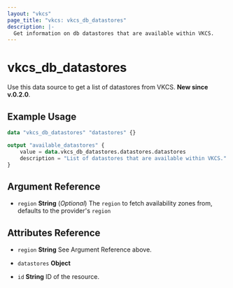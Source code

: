 ```yaml
---
layout: "vkcs"
page_title: "vkcs: vkcs_db_datastores"
description: |-
  Get information on db datastores that are available within VKCS.
---
```


# vkcs_db_datastores

Use this data source to get a list of datastores from VKCS. **New since v.0.2.0**.

## Example Usage

```terraform
data "vkcs_db_datastores" "datastores" {}

output "available_datastores" {
    value = data.vkcs_db_datastores.datastores.datastores
    description = "List of datastores that are available within VKCS."
}
```

## Argument Reference
- `region` **String** (*Optional*) The `region` to fetch availability zones from, defaults to the provider's `region`


## Attributes Reference
- `region` **String** See Argument Reference above.

- `datastores` **Object**

- `id` **String** ID of the resource.


